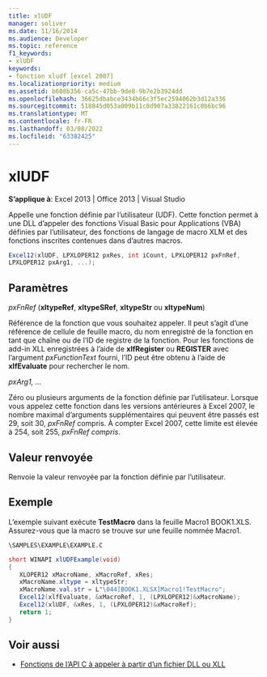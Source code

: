 ```yaml
---
title: xlUDF
manager: soliver
ms.date: 11/16/2014
ms.audience: Developer
ms.topic: reference
f1_keywords:
- xlUDF
keywords:
- fonction xludf [excel 2007]
ms.localizationpriority: medium
ms.assetid: b608b356-ca5c-47bb-9de8-9b7e2b3924dd
ms.openlocfilehash: 36625dbabce3434b66c3f5ec2594062b3d12a336
ms.sourcegitcommit: 518845d053a009b11c8d907a33822161c0b6bc96
ms.translationtype: MT
ms.contentlocale: fr-FR
ms.lasthandoff: 03/08/2022
ms.locfileid: "63382425"
---
```

# <a name="xludf"></a>xlUDF

**S’applique à**: Excel 2013 | Office 2013 | Visual Studio
  
Appelle une fonction définie par l’utilisateur (UDF). Cette fonction permet à une DLL d’appeler des fonctions Visual Basic pour Applications (VBA) définies par l’utilisateur, des fonctions de langage de macro XLM et des fonctions inscrites contenues dans d’autres macros.
  
```cs
Excel12(xlUDF, LPXLOPER12 pxRes, int iCount, LPXLOPER12 pxFnRef,
LPXLOPER12 pxArg1, ...);
```

## <a name="parameters"></a>Paramètres

_pxFnRef_ (**xltypeRef**, **xltypeSRef**, **xltypeStr** ou **xltypeNum**)
  
Référence de la fonction que vous souhaitez appeler. Il peut s’agit d’une référence de cellule de feuille macro, du nom enregistré de la fonction en tant que chaîne ou de l’ID de registre de la fonction. Pour les fonctions de add-in XLL enregistrées à l’aide de **xlfRegister** ou **REGISTER** avec l’argument _pxFunctionText_ fourni, l’ID peut être obtenu à l’aide de **xlfEvaluate** pour rechercher le nom.
  
_pxArg1, ..._
  
Zéro ou plusieurs arguments de la fonction définie par l’utilisateur. Lorsque vous appelez cette fonction dans les versions antérieures à Excel 2007, le nombre maximal d’arguments supplémentaires qui peuvent être passés est 29, soit 30, _pxFnRef_ compris. À compter Excel 2007, cette limite est élevée à 254, soit 255, _pxFnRef compris_.
  
## <a name="return-value"></a>Valeur renvoyée

Renvoie la valeur renvoyée par la fonction définie par l’utilisateur.
  
## <a name="example"></a>Exemple

L’exemple suivant exécute **TestMacro** dans la feuille Macro1 BOOK1.XLS. Assurez-vous que la macro se trouve sur une feuille nommée Macro1.
  
`\SAMPLES\EXAMPLE\EXAMPLE.C`
  
```cs
short WINAPI xlUDFExample(void)
{       
   XLOPER12 xMacroName, xMacroRef, xRes;
   xMacroName.xltype = xltypeStr;
   xMacroName.val.str = L"\044[BOOK1.XLSX]Macro1!TestMacro";
   Excel12(xlfEvaluate, &xMacroRef, 1, (LPXLOPER12)&xMacroName);
   Excel12(xlUDF, &xRes, 1, (LPXLOPER12)&xMacroRef);
   return 1;
}
```

## <a name="see-also"></a>Voir aussi

- [Fonctions de l’API C à appeler à partir d’un fichier DLL ou XLL](c-api-functions-that-can-be-called-only-from-a-dll-or-xll.md)
